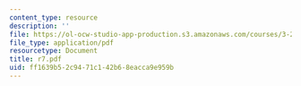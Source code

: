 ```yaml
---
content_type: resource
description: ''
file: https://ol-ocw-studio-app-production.s3.amazonaws.com/courses/3-20-materials-at-equilibrium-sma-5111-fall-2003/ff1639b52c9471c142b68eacca9e959b_r7.pdf
file_type: application/pdf
resourcetype: Document
title: r7.pdf
uid: ff1639b5-2c94-71c1-42b6-8eacca9e959b
---
```

